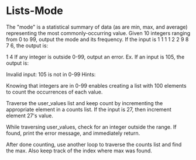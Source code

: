 # Lists-Mode
The "mode" is a statistical summary of data (as are min, max, and average) representing the most commonly-occurring value. Given 10 integers ranging from 0 to 99, output the mode and its frequency. If the input is 1 1 1 1 2 2 9 8 7 6, the output is:

1 4
If any integer is outside 0-99, output an error. Ex. If an input is 105, the output is:

Invalid input: 105 is not in 0-99
Hints:

Knowing that integers are in 0-99 enables creating a list with 100 elements to count the occurrences of each value.

Traverse the user_values list and keep count by incrementing the appropriate element in a counts list. If the input is 27, then increment element 27's value.

While traversing user_values, check for an integer outside the range. If found, print the error message, and immediately return.

After done counting, use another loop to traverse the counts list and find the max. Also keep track of the index where max was found.
